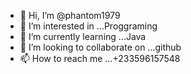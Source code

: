 - 👋 Hi, I’m @phantom1979
- 👀 I’m interested in ...Proggraming 
- 🌱 I’m currently learning ...Java
- 💞️ I’m looking to collaborate on ...github
- 📫 How to reach me ...+233596157548

<!---
phantom1979/phantom1979 is a ✨ special ✨ repository because its `README.md` (this file) appears on your GitHub profile.
You can click the Preview link to take a look at your changes.
--->

